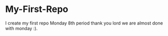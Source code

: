 # My-First-Repo
I create my first repo
Monday 8th period thank you lord we are almost done with monday :).
